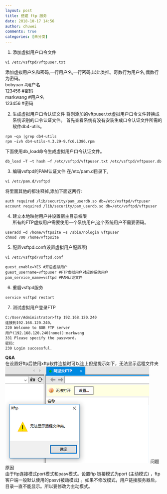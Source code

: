 ```yaml
---
layout: post
title: 搭建 ftp 服务
date: 2018-10-17 14:56
author: chuwei
comments: true
categories: [未分类]
---
```

1. 添加虚拟用户口令文件
```
vi /etc/vsftpd/vftpuser.txt
```
添加虚拟用户名和密码,一行用户名,一行密码,以此类推。奇数行为用户名,偶数行为密码。  
bobyuan #用户名  
123456 #密码  
markwang #用户名  
123456 #密码  

2. 生成虚拟用户口令认证文件
将刚添加的vftpuser.txt虚拟用户口令文件转换成系统识别的口令认证文件。
首先查看系统有没有安装生成口令认证文件所需的软件db4-utils。
```
rpm –qa |grep db4-utils
rpm –ivh db4-utils-4.3.29-9.fc6.i386.rpm
```
下面使用db_load命令生成虚拟用户口令认证文件。
```
db_load –T –t hash –f /etc/vsftpd/vftpuser.txt /etc/vsftpd/vftpuser.db
```
3. 编辑vsftpd的PAM认证文件
在/etc/pam.d目录下,
```
vi /etc/pam.d/vsftpd
```
将里面其他的都注释掉,添加下面这两行:
```
auth required /lib/security/pam_userdb.so db=/etc/vsftpd/vftpuser
account required /lib/security/pam_userdb.so db=/etc/vsftpd/vftpuser
```
4. 建立本地映射用户并设置宿主目录权限  
所有的FTP虚拟用户需要使用一个系统用户,这个系统用户不需要密码。
```
useradd –d /home/vftpsite –s /sbin/nologin vftpuser
chmod 700 /home/vftpsite
```
5. 配置vsftpd.conf(设置虚拟用户配置项)
```
vi /etc/vsftpd/vsftpd.conf
```
```
guest_enable=YES #开启虚拟用户
guest_username=vftpuser #FTP虚拟用户对应的系统用户
pam_service_name=vsftpd #PAM认证文件
```
6. 重启vsftpd服务
```
service vsftpd restart
```
7. 测试虚拟用户登录FTP
```
C:/User/Administrator>ftp 192.168.120.240
连接到192.168.120.240。
220 Welcome to BOB FTP server
用户(192.168.120.240(none)):markwang
331 Please specify the password.
密码:
230 Login successful.
```
**Q&A**  
在设置好ftp后使用xftp软件连接时可以连上但是提示如下，无法显示远程文件夹  
![Image text](https://github.com/chuwei/chuwei.github.io/blob/master/blogimage/20160812153334800.jpg?raw=true)
问题原因  
由于ftp连接模式port模式和pasv模式。设置ftp 链接模式为port (主动模式) ，ftp客户端一般默认使用的pasv(被动模式) 。如果不修改模式，用户链接服务器后，目录一直不能显示。所以要修改为主动模式。
